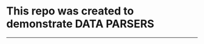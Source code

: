 # This repo was created to demonstrate DATA PARSERS
_________________________________________________
